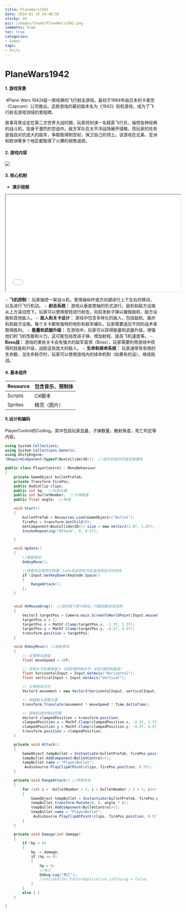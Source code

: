 ```yaml
---
title: PlaneWars1942
date: 2024-01-10 19:40:56
sticky: 10
pic: /images/thumb/PlaneWars1942.png
comments: true
toc: true
categories:
- Games
tags:
- Unity
---
```


# PlaneWars1942

#### 1. 游戏背景

​	《Plane Wars 1942》是一款经典的飞行射击游戏，最初于1984年由日本的卡普空（Capcom）公司推出。这款游戏的最初版本名为《1942》街机游戏，成为了飞行射击游戏领域的里程碑。

​	故事背景设定在第二次世界大战时期，玩家将扮演一名精英飞行员，操控各种经典的战斗机，投身于激烈的空战中。敌方军队在太平洋战场展开侵略，而玩家的任务是独自对抗庞大的敌军，争取取得制空权，保卫自己的领土。该游戏在北美、亚洲和欧洲等多个地区都取得了火爆的销售成绩。

#### 2. 游戏内容

<img src="https://gitee.com/u9king/ImageHostingService/raw/master/Unity/Games/PlaneWars1942/1.png">

#### 3. 核心机制

- **演示视频**

<iframe src="//player.bilibili.com/player.html?bvid=BV1xj411g76B" width="580px" height="320px"></iframe>

-. **飞机控制：** 玩家操控一架战斗机，使用操纵杆或方向键进行上下左右的移动，以及进行飞行机动。
-. **射击系统：** 游戏以垂直卷轴的形式进行，敌机和敌方设施从上方滚动而下。玩家可以使用按钮进行射击，向前发射子弹以摧毁敌机、敌方设施和其他敌人。
-. **敌人和关卡设计：** 游戏中包含多样化的敌人，包括敌机、轰炸机和敌方设施。每个关卡都有独特的地形和敌军编队，玩家需要适应不同的战术来取得胜利。
-. **能量和武器升级：** 在游戏中，玩家可以获得能量和武器升级，增强他们的飞机性能和火力。这可能包括改进子弹、增加射程、提高飞机速度等。
-. **Boss战：** 游戏的某些关卡会有强大的敌军首领（Boss），玩家需要利用游戏中获得的技能和升级，战胜这些庞大的敌人。
-. **生命和续命系统：** 玩家通常有有限的生命数，当生命耗尽时，玩家可以使用游戏内的续命机制（如果有的话），继续挑战。


#### 4. **基本组件**

| Resource | 包含音乐、预制体 |
| -------- | ---------------- |
| Scripts  | C#脚本           |
| Sprites  | 精灵（图片）     |

#### 5.设计和编码

PlayerControl的Coding，其中包括玩家血量，子弹数量，散射角度，死亡判定等内容。

```C#
using System.Collections;
using System.Collections.Generic;
using UnityEngine;
[RequireComponent(typeof(BoxCollider2D))]  //请求添加2D的盒型碰撞体

public class PlayerControl : MonoBehaviour
{
    private GameObject bulletPrefab;
    private Transform firePos;
    public AudioClip clips;
    public int hp;  //玩家血量
    public int bulletNumber;  //子弹数量
    public float angle;  //角度

    void Start()
    {
        bulletPrefab = Resources.Load<GameObject>("Bullet");
        firePos = transform.GetChild(0);
        GetComponent<BoxCollider2D>().size = new Vector2(1.0f, 1.0f);
        InvokeRepeating("Attack", 0, 0.5f);

    }

    void Update()
    {
        //键盘移动
        OnKeyMove();

        //特殊攻击使用空格键，todo后续修改为吃道具修改为时效性
        if (Input.GetKeyDown(KeyCode.Space))
        {
            RangeAttack();
        };
    }


    void OnMouseDrag()  //鼠标按下即为移动，内置函数自动调用
    {
        Vector3 targetPos = Camera.main.ScreenToWorldPoint(Input.mousePosition);
        targetPos.z = 1;
        targetPos.x = Mathf.Clamp(targetPos.x, -2.3f, 2.3f);
        targetPos.y = Mathf.Clamp(targetPos.y, -4.5f, 4.5f);
        transform.position = targetPos;
    }

    void OnKeyMove() //键盘移动
    {
        // 设置移动速度
        float moveSpeed = 10f; 

        // 获取水平和垂直输入（A和D键控制水平，W和S键控制垂直）
        float horizontalInput = Input.GetAxis("Horizontal");
        float verticalInput = Input.GetAxis("Vertical");

        // 计算移动方向
        Vector3 movement = new Vector3(horizontalInput, verticalInput, 0f);

        // 根据输入调整位置
        transform.Translate(movement * moveSpeed * Time.deltaTime);

        // 限制玩家的移动范围
        Vector3 clampedPosition = transform.position;
        clampedPosition.x = Mathf.Clamp(clampedPosition.x, -2.3f, 2.3f);
        clampedPosition.y = Mathf.Clamp(clampedPosition.y, -4.5f, 4.5f);
        transform.position = clampedPosition;
    }

    private void Attack()
    {
        GameObject tempBullet = Instantiate(bulletPrefab, firePos.position, firePos.rotation);
        tempBullet.AddComponent<BulletControl>();
        tempBullet.name = "PlayerBullet";
         AudioSource.PlayClipAtPoint(clips, firePos.position, 0.5f);
    }

    private void RangeAttack() //特殊攻击
    {
        for (int i = -bulletNumber / 2; i < bulletNumber / 2 + 1; i++)
        {
            GameObject tempBullet = Instantiate(bulletPrefab, firePos.position, firePos.rotation);
            tempBullet.transform.Rotate(0, 0, angle * i);
            tempBullet.AddComponent<BulletControl>();
            tempBullet.name = "PlayerBullet";
             AudioSource.PlayClipAtPoint(clips, firePos.position, 0.5f);
        }
    }

    private void Damage(int damage)
    {
        if (hp > 0)
        {
            hp -= damage;
            if (hp <= 0)
            {
                hp = 0;
                //死亡
                Debug.Log("死亡");
                //UnityEditor.EditorApplication.isPlaying = false;
            }
        }
        else { }
    }

}

```

